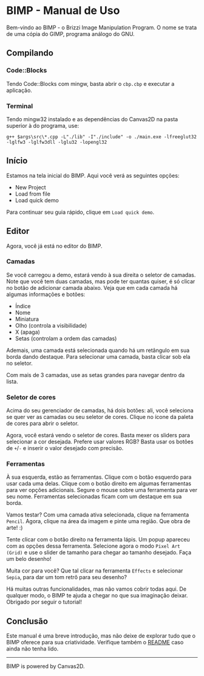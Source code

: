# BIMP - Manual de Uso

Bem-vindo ao BIMP - o Brizzi Image Manipulation Program. O nome se trata de uma cópia do GIMP, programa análogo do GNU.

## Compilando

### Code::Blocks
Tendo Code::Blocks com mingw, basta abrir o `cbp.cbp` e executar a aplicação.

### Terminal
Tendo mingw32 instalado e as dependências do Canvas2D na pasta superior à do programa, use:

```shell
g++ $args\src\*.cpp -L"./lib" -I"./include" -o ./main.exe -lfreeglut32 -lglfw3 -lglfw3dll -lglu32 -lopengl32
```

## Início

Estamos na tela inicial do BIMP. Aqui você verá as seguintes opções:

- New Project
- Load from file
- Load quick demo

Para continuar seu guia rápido, clique em `Load quick demo`.

## Editor
Agora, você já está no editor do BIMP. 

### Camadas
Se você carregou a demo, estará vendo à sua direita o seletor de camadas. Note que você tem duas camadas, mas pode ter quantas quiser, é só clicar no botão de adicionar camada abaixo. Veja que em cada camada há algumas informações e botões:

- Índice
- Nome
- Miniatura
- Olho (controla a visibilidade)
- X (apaga)
- Setas (controlam a ordem das camadas)

Ademais, uma camada está selecionada quando há um retângulo em sua borda dando destaque. Para selecionar uma camada, basta clicar sob ela no seletor.

Com mais de 3 camadas, use as setas grandes para navegar dentro da lista.

### Seletor de cores
Acima do seu gerenciador de camadas, há dois botões: ali, você seleciona se quer ver as camadas ou seu seletor de cores. Clique no ícone da paleta de cores para abrir o seletor.

Agora, você estará vendo o seletor de cores. Basta mexer os sliders para selecionar a cor desejada. Prefere usar valores RGB? Basta usar os botões de `+`/`-` e inserir o valor desejado com precisão.


### Ferramentas
À sua esquerda, estão as ferramentas. Clique com o botão esquerdo para usar cada uma delas. Clique com o botão direito em algumas ferramentas para ver opções adicionais. Segure o mouse sobre uma ferramenta para ver seu nome. Ferramentas selecionadas ficam com um destaque em sua borda.

Vamos testar? Com uma camada ativa selecionada, clique na ferramenta `Pencil`. Agora, clique na área da imagem e pinte uma região. Que obra de arte! :)

Tente clicar com o botão direito na ferramenta lápis. Um popup apareceu com as opções dessa ferramenta. Selecione agora o modo `Pixel Art (Grid)` e use o slider de tamanho para chegar ao tamanho desejado. Faça um belo desenho!

Muita cor para você? Que tal clicar na ferramenta `Effects` e selecionar `Sepia`, para dar um tom retrô para seu desenho?

Há muitas outras funcionalidades, mas não vamos cobrir todas aqui. De qualquer modo, o BIMP te ajuda a chegar no que sua imaginação deixar. Obrigado por seguir o tutorial!


## Conclusão
Este manual é uma breve introdução, mas não deixe de explorar tudo que o BIMP oferece para sua criatividade. Verifique também o [README](./README.md) caso ainda não tenha lido.


---
BIMP is powered by Canvas2D.